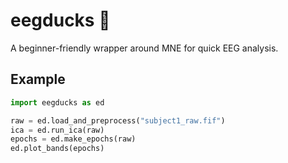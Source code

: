 # eegducks 🦆

A beginner-friendly wrapper around MNE for quick EEG analysis.

## Example

```python
import eegducks as ed

raw = ed.load_and_preprocess("subject1_raw.fif")
ica = ed.run_ica(raw)
epochs = ed.make_epochs(raw)
ed.plot_bands(epochs)
